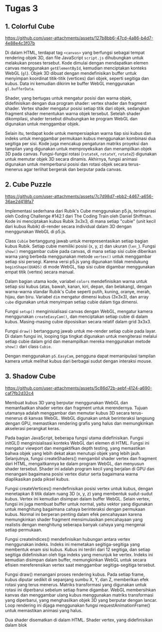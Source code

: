 # Tugas 3

## 1. Colorful Cube

https://github.com/user-attachments/assets/127b8bb6-47cd-4a86-b4d7-4e88e4c3f07b

Di dalam HTML, terdapat tag `<canvas>` yang berfungsi sebagai tempat rendering objek 3D, dan file JavaScript `script.js` dihubungkan untuk melakukan proses tersebut. Kode dimulai dengan mendapatkan elemen canvas menggunakan `getElementById`, kemudian menciptakan konteks WebGL (`gl`). Objek 3D dibuat dengan mendefinisikan buffer untuk menyimpan koordinat titik-titik (vertices) dari objek, seperti segitiga dan kubus. Data ini kemudian dikirim ke buffer WebGL menggunakan `gl.bufferData`.

Shader, yang bertugas untuk mengatur posisi dan warna objek, didefinisikan dengan dua program shader: vertex shader dan fragment shader. Vertex shader mengatur posisi setiap titik dari objek, sedangkan fragment shader menentukan warna objek tersebut. Setelah shader dikompilasi, shader tersebut dihubungkan ke program WebGL dan digunakan untuk menggambar objek.

Selain itu, terdapat kode untuk mempersiapkan warna tiap sisi kubus dan indeks untuk menggambar permukaan kubus menggunakan kombinasi dua segitiga per sisi. Kode juga mencakup pengaturan matriks proyeksi dan tampilan yang digunakan untuk memproyeksikan dan menampilkan objek 3D pada canvas. Fungsi-fungsi rotasi (`rotateX`, `rotateY`, `rotateZ`) digunakan untuk memutar objek 3D secara dinamis. Akhirnya, fungsi animasi digunakan untuk memperbarui posisi dan rotasi objek secara terus-menerus agar terlihat bergerak dan berputar pada canvas.

## 2. Cube Puzzle

https://github.com/user-attachments/assets/7c7d98d7-ebb2-4467-a656-36ae2d418fa7

Implementasi sederhana dari Rubik's Cube menggunakan p5.js, terinspirasi oleh Coding Challenge #142.1 dari The Coding Train oleh Daniel Shiffman. Kode ini menciptakan kubus Rubik 3x3x3, di mana setiap "cubie" (unit kecil dari kubus Rubik) di-render secara individual dalam 3D dengan menggunakan WebGL di p5.js.

Class `Cubie` bertanggung jawab untuk merepresentasikan setiap bagian kubus Rubik. Setiap cubie memiliki posisi (x, y, z) dan ukuran (`len_`). Fungsi `show()` menggambar cubie pada canvas, di mana setiap sisi cubie diberikan warna yang berbeda menggunakan metode `vertex()` untuk menggambar setiap sisi persegi. Karena versi p5.js yang digunakan tidak mendukung `beginShape(QUADS)` di mode WebGL, tiap sisi cubie digambar menggunakan empat titik (vertex) secara manual.

Dalam bagian utama kode, variabel `colors` mendefinisikan warna untuk setiap sisi kubus (atas, bawah, kanan, kiri, depan, dan belakang), dengan warna-warna standar Rubik's Cube seperti putih, kuning, oranye, merah, hijau, dan biru. Variabel `dim` mengatur dimensi kubus (3x3x3), dan array `cube` digunakan untuk menyimpan setiap cubie dalam tiga dimensi.

Fungsi `setup()` menginisialisasi canvas dengan WebGL, mengatur kamera menggunakan `createEasyCam()`, dan menciptakan setiap cubie di dalam kubus. Masing-masing cubie diposisikan secara relatif dalam grid 3x3x3.

Fungsi `draw()` bertanggung jawab untuk me-render setiap cubie pada layar. Di dalam fungsi ini, looping tiga tingkat digunakan untuk mengiterasi melalui setiap cubie dalam grid dan menampilkan mereka menggunakan metode `show()` dari class `Cubie`.

Dengan menggunakan `p5.EasyCam`, pengguna dapat memanipulasi tampilan kamera untuk melihat kubus dari berbagai sudut dengan interaksi mouse.

## 3. Shadow Cube

https://github.com/user-attachments/assets/5c86d72b-aebf-4124-a690-caf7fb2d32c4

Membuat kubus 3D yang berputar menggunakan WebGL dan memanfaatkan shader vertex dan fragment untuk merendernya. Tujuan utamanya adalah menggambar dan memutar kubus 3D secara terus-menerus di kanvas WebGL. WebGL digunakan untuk berinteraksi langsung dengan GPU, memastikan rendering grafis yang halus dan memungkinkan akselerasi perangkat keras.

Pada bagian JavaScript, beberapa fungsi utama didefinisikan. Fungsi initGL() menginisialisasi konteks WebGL dari elemen <canvas> di HTML. Fungsi ini mengatur viewport dan mengaktifkan depth testing, yang memastikan bahwa objek yang lebih dekat akan menutupi objek yang lebih jauh. Selanjutnya, fungsi createShaders() mengambil shader vertex dan fragment dari HTML, mengaitkannya ke dalam program WebGL, dan menyusun shader tersebut. Shader ini adalah program kecil yang berjalan di GPU dan menangani bagaimana posisi vertex diatur serta bagaimana warna diaplikasikan pada piksel kubus.

Fungsi createVertices() mendefinisikan posisi vertex untuk kubus, dengan menetapkan 8 titik dalam ruang 3D (x, y, z) yang membentuk sudut-sudut kubus. Vertex ini kemudian disimpan dalam buffer WebGL. Selain vertex, fungsi ini juga membuat buffer untuk normal, yaitu vektor yang digunakan untuk menghitung bagaimana cahaya berinteraksi dengan permukaan kubus. Normal ini berperan penting dalam efek pencahayaan karena memungkinkan shader fragment mensimulasikan pencahayaan yang realistis dengan menghitung seberapa banyak cahaya yang mengenai setiap permukaan.

Fungsi createIndices() mendefinisikan hubungan antara vertex menggunakan indeks. Indeks ini memetakan segitiga-segitiga yang membentuk enam sisi kubus. Kubus ini terdiri dari 12 segitiga, dan setiap segitiga didefinisikan oleh tiga indeks yang menunjuk ke vertex. Indeks ini kemudian disimpan dalam buffer, memungkinkan WebGL untuk secara efisien mereferensikan vertex saat menggambar segitiga-segitiga tersebut.

Fungsi draw() menangani proses rendering kubus. Pada setiap frame, kubus diputar sedikit di sepanjang sumbu X, Y, dan Z, memberikan efek rotasi yang terus menerus. Matriks transformasi yang digunakan untuk rotasi ini diperbarui sebelum setiap frame digambar. WebGL membersihkan kanvas dan menggambar ulang kubus menggunakan matriks transformasi yang diperbarui, yang menghasilkan objek 3D yang berputar dengan lancar. Loop rendering ini dijaga menggunakan fungsi requestAnimationFrame() untuk memastikan animasi yang halus.

Dua shader disematkan di dalam HTML. Shader vertex, yang didefinisikan dalam blok <script> dengan tipe x-shader/x-vertex, menghitung posisi setiap vertex dalam tampilan dengan menerapkan matriks perspektif dan transformasi. Shader ini juga menangani pencahayaan dengan menghitung bagaimana cahaya berinteraksi dengan permukaan kubus berdasarkan normal. Shader fragment, yang ditemukan dalam blok <script> dengan tipe x-shader/x-fragment, menerapkan warna pada setiap piksel berdasarkan perhitungan pencahayaan yang dilakukan oleh shader vertex.

Di HTML, elemen <canvas> berfungsi sebagai area tempat WebGL merender kubus 3D. Shader-shader tersebut disertakan dalam tag <script> dan diakses berdasarkan ID-nya dari dalam JavaScript. Kombinasi shader dan JavaScript ini menciptakan kubus yang berputar secara dinamis dengan efek pencahayaan dasar, memberikan demonstrasi sederhana namun efektif dari kemampuan WebGL.

## 4. Solar System

https://github.com/user-attachments/assets/bc0ef983-b67d-4a42-b730-00e33b1983df

Membuat simulasi tata surya 3D menggunakan p5.js, di mana matahari dikelilingi oleh planet dan bulan yang dapat berputar. Proyek ini mengimplementasikan fungsi orbit untuk memutar planet-planet dan menampilkan bentuk bola sebagai representasi matahari dan planet di ruang 3D.

Bagian utama dari simulasi ini menggunakan kelas `Planet`, yang memiliki beberapa properti seperti radius, jarak dari pusat, kecepatan orbit, dan vektor acak untuk menentukan posisinya dalam ruang. Setiap planet dapat memiliki "bulan" atau sub-planet yang juga berputar. Fungsi `spawnMoons` digunakan untuk membuat bulan dengan jumlah acak yang mengorbit di sekitar planet utama.

Pada fungsi `setup`, kanvas 3D dibuat menggunakan `createCanvas` dengan fitur WebGL. Kamera dikelola menggunakan pustaka `p5.EasyCam`, memungkinkan pengguna untuk mengubah sudut pandang dengan mudah. Matahari, sebagai pusat tata surya, diinisialisasi sebagai objek `Planet` dan diberi beberapa bulan menggunakan metode `spawnMoons`.

Dalam fungsi `draw`, latar belakang hitam diatur, lampu dinyalakan, dan planet serta bulan ditampilkan dengan fungsi `show`. Setiap objek terus-menerus diorbit menggunakan metode `orbit`, yang memperbarui sudut planet secara bertahap untuk membuat ilusi pergerakan di sekitar matahari.

Proyek ini menggunakan teknik pemodelan objek sederhana dan transformasi 3D untuk menghasilkan simulasi interaktif yang menarik dari tata surya.

## 5. Sphere

https://github.com/user-attachments/assets/3c7df87b-acaa-41d0-a250-81c241f45e4d

Membuat visualisasi 3D bola dunia menggunakan geometri bola dengan p5.js. Dalam simulasi ini, bola dunia digambar menggunakan strip segitiga yang terbentuk dari koordinat titik-titik di permukaan bola.

Proyek ini dimulai dengan mendeklarasikan variabel-variabel untuk menyimpan titik-titik globe, jari-jari bola `r`, dan jumlah total titik dalam grid (variabel `total`). Dua variabel tambahan, `angleX` dan `angleY`, digunakan untuk memutar bola secara bertahap.

Pada fungsi `setup`, kanvas WebGL berukuran 500x500 dibuat. Array `globe` diisi dengan titik-titik yang dihitung menggunakan trigonometri. Koordinat setiap titik di permukaan bola dihitung berdasarkan lintang dan bujur dengan menggunakan fungsi sinus dan kosinus. Hasilnya adalah grid 3D dari vektor yang menggambarkan bola.

Fungsi `draw` memutar bola dunia menggunakan `rotateX` dan `rotateY`, memperbarui sudut setiap frame, menciptakan efek rotasi terus-menerus. Bola digambar menggunakan fungsi `beginShape(TRIANGLE_STRIP)` yang menghubungkan titik-titik dalam strip segitiga, menciptakan permukaan bola yang halus.

Proyek ini menggabungkan dasar-dasar geometri bola dengan rendering 3D untuk menciptakan visual yang menarik, sekaligus memanfaatkan rotasi untuk memberikan dinamika ke dalam tampilan bola.

## 6. Wave

https://github.com/user-attachments/assets/3a8ff6fe-dc35-4a8f-9974-1072eaed79c3

Membuat visualisasi 3D menggunakan WebGL untuk menggambar bentuk berdasarkan fungsi sinus. Ini mencakup vertex shader dan fragment shader yang mendefinisikan bagaimana titik-titik ditampilkan di kanvas.

Proyek dimulai dengan menyiapkan konteks WebGL pada elemen kanvas berukuran 600x600 piksel. Fungsi `initGL` mengatur parameter dasar seperti warna latar belakang dan pengaturan tampilan. Shader vertex dan fragment diambil dari elemen `<script>` yang ditentukan, dan program shader dibuat serta digunakan.

Fungsi `createVertices` mengisi array `vertices` dengan koordinat untuk titik-titik yang membentuk bentuk sinusoidal. Setiap titik juga memiliki warna terkait. Buffer diikat dan data vertex dimuat ke dalamnya, di mana atribut posisi dan warna diatur untuk shader.

Dalam fungsi `draw`, matriks transformasi diputar pada sumbu X, Y, dan Z, memberikan efek animasi berputar. Matriks perspektif juga diterapkan untuk memberikan kedalaman visual. Fungsi `requestAnimationFrame` digunakan untuk terus menggambar ulang, menciptakan animasi yang halus.

Shader digunakan untuk menentukan cara menggambar titik-titik di layar, sedangkan fungsi untuk mendapatkan shader mengelola proses pengambilan dan kompilasi shader. Proyek ini merupakan contoh dari penggunaan WebGL untuk membuat visualisasi grafis yang dinamis.

